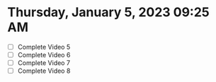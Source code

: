 # Thursday, January  5, 2023 09:25 AM
- [ ] Complete Video 5
- [ ] Complete Video 6
- [ ] Complete Video 7
- [ ] Complete Video 8